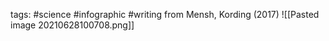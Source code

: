 tags: #science #infographic #writing
from Mensh, Kording (2017)
![[Pasted image 20210628100708.png]]

